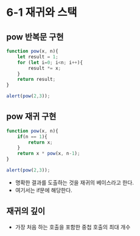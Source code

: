 # 6-1 재귀와 스택
## pow 반복문 구현
```javascript
function pow(x, n){
    let result = 1;
    for (let i=0; i<n; i++){
        result *= x;
    }
    return result;
}

alert(pow(2,3));
```
## pow 재귀 구현
```javascript
function pow(x, n){
    if(n == 1){
        return x;
    }
    return x * pow(x, n-1);
}

alert(pow(2,3));
```
- 명확한 결과를 도출하는 것을 재귀의 베이스라고 한다.
- 여기서는 if문에 해당한다.

## 재귀의 깊이
- 가장 처음 하는 호출을 포함한 중첩 호출의 최대 개수
